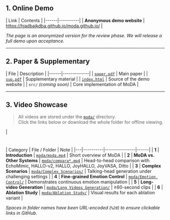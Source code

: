 
## 1. Online Demo

|
 Link 
|
 Contents 
|
|------|----------|
| **Anonymous demo website** | <https://hjadbajkdba.github.io/moda.github.io/> |

*The page is an anonymized version for the review phase. We will release a full demo upon acceptance.*

---

## 2. Paper & Supplementary

|
 File 
|
 Description 
|
|------|-------------|
| [`paper.pdf`](paper.pdf) | Main paper |
| [`sup.pdf`](sup.pdf)     | Supplementary material |
| [`index.html`](index.html) | Source of the demo website |
| `src/` *(coming soon)* | Core implementation of MoDA |

---

## 3. Video Showcase

> All videos are stored under the [`moda/`](moda) directory.  
> Click the links below or download the whole folder for offline viewing.

|
#
|
 Category 
|
 File / Folder 
|
 Note 
|
|---|----------|---------------|------|
| **1** | **Introduction** | [`moda/moda.mp4`](moda/moda.mp4) | Short overview of MoDA |
| **2** | **MoDA vs. Other Systems** | [`moda/compara*.mp4`](moda) | Head-to-head comparison with EchoMimic, HALLO-v2, HALLO, JoyHALLO, JoyVASA, Ditto |
| **3** | **Complex Scenarios** | [`moda/Complex Scenarios/`](moda/Complex%20Scenarios) | Talking-head generation under challenging settings |
| **4** | **Fine-grained Emotion Control** | [`moda/Emotion Control/`](moda/Emotion%20Control) | Demonstrates continuous emotion manipulation |
| **5** | **Long-video Generation** | [`moda/Long Videos Generation/`](moda/Long%20Videos%20Generation) | ≥60-second clips |
| **6** | **Ablation Study** | [`moda/Ablation Study/`](moda/Ablation%20Study) | Visual results for each ablation variant |

*Spaces in folder names have been URL-encoded (`%20`) to ensure clickable links in GitHub.*


